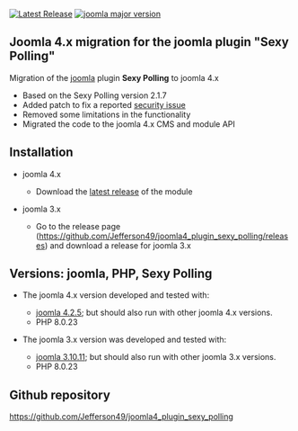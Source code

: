 [![Latest Release](https://img.shields.io/github/v/release/Jefferson49/joomla4_plugin_sexy_polling?display_name=tag)](https://github.com/Jefferson49/joomla4_plugin_sexy_polling/releases/latest)
[![joomla major version](https://img.shields.io/badge/joomla-v4.x-green)](https://downloads.joomla.org/cms/joomla4)
## Joomla 4.x migration for the joomla plugin "Sexy Polling" 
Migration of the [joomla](https://www.joomla.org/) plugin **Sexy Polling** to joomla 4.x
+ Based on the Sexy Polling version 2.1.7
+ Added patch to fix a reported [security issue](https://www.exploit-db.com/exploits/50927)
+ Removed some limitations in the functionality
+ Migrated the code to the joomla 4.x CMS and module API

##  Installation
+ joomla 4.x
    + Download the [latest release](https://github.com/Jefferson49/joomla4_plugin_sexy_polling/releases/latest) of the module

+ joomla 3.x
    + Go to the release page (https://github.com/Jefferson49/joomla4_plugin_sexy_polling/releases) and download a release for joomla 3.x

##  Versions: joomla, PHP, Sexy Polling 
+ The joomla 4.x version developed and tested with: 
    + [joomla 4.2.5](https://downloads.joomla.org/cms/joomla4); but should also run with other joomla 4.x versions.
    + PHP 8.0.23

+ The joomla 3.x version was developed and tested with: 
    + [joomla 3.10.11](https://downloads.joomla.org/cms/joomla3); but should also run with other joomla 3.x versions.
    + PHP 8.0.23

##  Github repository  
https://github.com/Jefferson49/joomla4_plugin_sexy_polling
